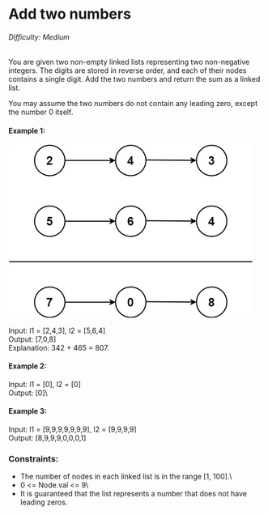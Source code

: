 # Add two numbers
###### Difficulty: Medium
You are given two non-empty linked lists representing two non-negative integers. The digits are stored in reverse order, and each of their nodes contains a single digit. Add the two numbers and return the sum as a linked list.

You may assume the two numbers do not contain any leading zero, except the number 0 itself.



#### Example 1:
![Image Title](./assets/addtwonumber1.jpg)

Input: l1 = [2,4,3], l2 = [5,6,4]\
Output: [7,0,8]\
Explanation: 342 + 465 = 807.
#### Example 2:

Input: l1 = [0], l2 = [0]\
Output: [0]\
#### Example 3:

Input: l1 = [9,9,9,9,9,9,9], l2 = [9,9,9,9]\
Output: [8,9,9,9,0,0,0,1]


### Constraints:

- The number of nodes in each linked list is in the range [1, 100].\
- 0 <= Node.val <= 9\
- It is guaranteed that the list represents a number that does not have leading zeros.